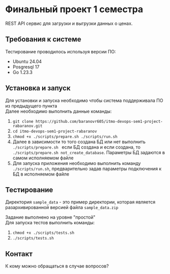 # Финальный проект 1 семестра

REST API сервис для загрузки и выгрузки данных о ценах.

## Требования к системе

Тестирование проводилось используя версии ПО:
- Ubuntu 24.04
- Posgresql 17
- Go 1.23.3

## Установка и запуск

Для установки и запуска необходимо чтобы система поддерживала ПО из предыдущего пункта \
Далее необходимо выполнить данные команды:
1. ```git clone https://github.com/baranovr605/itmo-devops-sem1-project-rabaranov.git```
2. ```cd itmo-devops-sem1-project-rabaranov```
3. ```chmod +x ./scripts/prepare.sh ./scripts/run.sh```
4. Далее в зависимости то того создана БД или нет выполнить ```./scripts/prepare.sh ``` если БД создана и если создана, то ```./scripts/prepare.sh not_create_database```. Параметры БД задаются в самом исполняемом файле
5. Для запуска приложения необходимо выполнить команду ```./scripts/run.sh```, предварительно задав параметры подключения к БД в исполняемом файле

## Тестирование

Директория `sample_data` - это пример директории, которая является разархивированной версией файла `sample_data.zip`

Задание выполнено на уровне "простой" \
Для запуска тестов выполнить команды:
1. ```chmod +x ./scripts/tests.sh```
2. ```./scripts/tests.sh```

## Контакт

К кому можно обращаться в случае вопросов?
